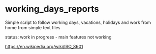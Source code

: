 # working_days_reports

Simple script to follow working days, vacations, holidays and work from home from simple text files

status: work in progress - main features not working

https://en.wikipedia.org/wiki/ISO_8601


